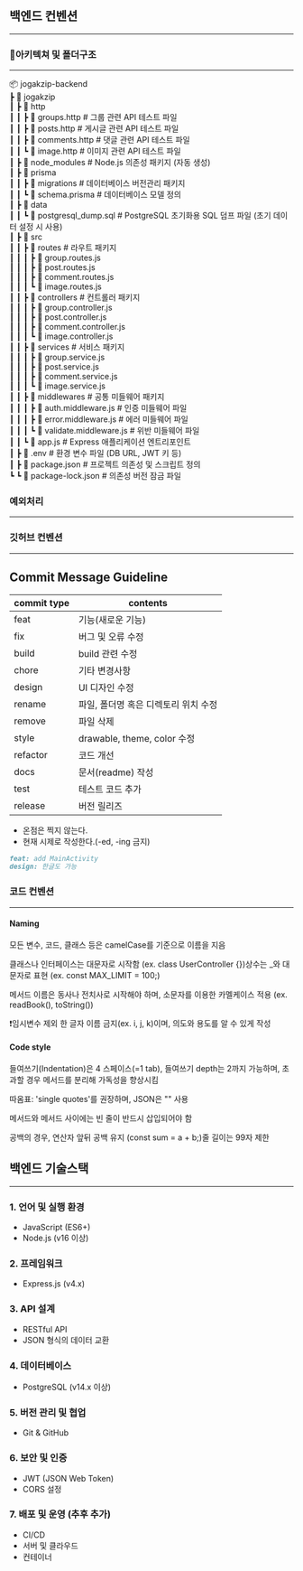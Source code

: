 ## 백엔드 컨벤션
---

### 📂아키텍쳐 및 폴더구조
---
📦 jogakzip-backend  
┣ 📂 jogakzip  
┃ ┣ 📂 http  
┃ ┃ ┣ 📄 groups.http # 그룹 관련 API 테스트 파일  
┃ ┃ ┣ 📄 posts.http # 게시글 관련 API 테스트 파일  
┃ ┃ ┣ 📄 comments.http # 댓글 관련 API 테스트 파일  
┃ ┃ ┗ 📄 image.http # 이미지 관련 API 테스트 파일  
┃ ┣ 📂 node_modules # Node.js 의존성 패키지 (자동 생성)  
┃ ┣ 📂 prisma  
┃ ┃ ┣ 📂 migrations # 데이터베이스 버전관리 패키지  
┃ ┃ ┗ 📄 schema.prisma # 데이터베이스 모델 정의  
┃ ┣ 📂 data  
┃ ┃ ┗ 📄 postgresql_dump.sql # PostgreSQL 초기화용 SQL 덤프 파일 (초기 데이터 설정 시 사용)  
┃ ┣ 📂 src  
┃ ┃ ┣ 📂 routes # 라우트 패키지  
┃ ┃ ┃ ┣ 📄 group.routes.js  
┃ ┃ ┃ ┣ 📄 post.routes.js  
┃ ┃ ┃ ┣ 📄 comment.routes.js  
┃ ┃ ┃ ┗ 📄 image.routes.js  
┃ ┃ ┣ 📂 controllers # 컨트롤러 패키지  
┃ ┃ ┃ ┣ 📄 group.controller.js  
┃ ┃ ┃ ┣ 📄 post.controller.js  
┃ ┃ ┃ ┣ 📄 comment.controller.js  
┃ ┃ ┃ ┗ 📄 image.controller.js  
┃ ┃ ┣ 📂 services # 서비스 패키지  
┃ ┃ ┃ ┣ 📄 group.service.js  
┃ ┃ ┃ ┣ 📄 post.service.js  
┃ ┃ ┃ ┣ 📄 comment.service.js  
┃ ┃ ┃ ┗ 📄 image.service.js  
┃ ┃ ┣ 📂 middlewares # 공통 미들웨어 패키지  
┃ ┃ ┃ ┣ 📄 auth.middleware.js # 인증 미들웨어 파일  
┃ ┃ ┃ ┣ 📄 error.middleware.js # 에러 미들웨어 파일  
┃ ┃ ┃ ┗ 📄 validate.middleware.js # 위반 미들웨어 파일  
┃ ┃ ┗ 📄 app.js  # Express 애플리케이션 엔트리포인트  
┃ ┣ 📄 .env # 환경 변수 파일 (DB URL, JWT 키 등)  
┃ ┣ 📄 package.json # 프로젝트 의존성 및 스크립트 정의  
┗ ┗ 📄 package-lock.json # 의존성 버전 잠금 파일  

### 예외처리
---



### 깃허브 컨벤션
---
## Commit Message Guideline

| commit type | contents |
| --- | --- |
| feat | 기능(새로운 기능) |
| fix | 버그 및 오류 수정 |
| build | build 관련 수정 |
| chore | 기타 변경사항 |
| design | UI 디자인 수정 |
| rename | 파일, 폴더명 혹은 디렉토리 위치 수정 |
| remove | 파일 삭제 |
| style | drawable, theme, color 수정 |
| refactor | 코드 개선 |
| docs | 문서(readme) 작성 |
| test | 테스트 코드 추가 |
| release | 버전 릴리즈 |
- 온점은 찍지 않는다.
- 현재 시제로 작성한다.(-ed, -ing 금지)

```markdown
feat: add MainActivity
design: 한글도 가능
```


### 코드 컨벤션
---
#### Naming
모든 변수, 코드, 클래스 등은 camelCase를 기준으로 이름을 지음

클래스나 인터페이스는 대문자로 시작함 (ex. class UserController {})상수는 _와 대문자로 표현 (ex. const MAX_LIMIT = 100;)

메서드 이름은 동사나 전치사로 시작해야 하며, 소문자를 이용한 카멜케이스 적용 (ex. readBook(), toString())

❗️임시변수 제외 한 글자 이름 금지(ex. i, j, k)이며, 의도와 용도를 알 수 있게 작성

#### Code style
들여쓰기(Indentation)은 4 스페이스(=1 tab), 들여쓰기 depth는 2까지 가능하며, 초과할 경우 메서드를 분리해 가독성을 향상시킴

따옴표: 'single quotes'를 권장하며, JSON은 "" 사용

메서드와 메서드 사이에는 빈 줄이 반드시 삽입되어야 함

공백의 경우, 연산자 앞뒤 공백 유지 (const sum = a + b;)줄 길이는 99자 제한

## 백엔드 기술스택
---
### 1. 언어 및 실행 환경
- JavaScript (ES6+)
- Node.js (v16 이상)

### 2. 프레임워크
- Express.js (v4.x)

### 3. API 설계
- RESTful API
- JSON 형식의 데이터 교환

### 4. 데이터베이스
- PostgreSQL (v14.x 이상)

### 5. 버전 관리 및 협업
- Git & GitHub

### 6. 보안 및 인증
- JWT (JSON Web Token)
- CORS 설정

### 7. 배포 및 운영 (추후 추가)
- CI/CD
- 서버 및 클라우드
- 컨테이너
